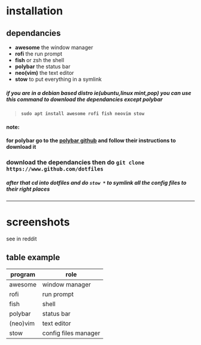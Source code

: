 # installation
## dependancies
* __awesome__ the window manager  
* __rofi__ the run prompt   
* __fish__ or zsh the shell  
* __polybar__ the status bar  
* __neo(vim)__ the text editor  
* __stow__ to put everything in a symlink



##### if you are in a debian based distro ie(ubuntu,linux mint,pop) you can use this command to download the dependancies except polybar 

> ####  `sudo apt install awesome rofi fish neovim stow`  
#### note:  
#### for polybar go to the **[polybar github][1]** and follow their instructions to download it 


[1]: <https://github.com/polybar/polybar> "a nice bar"

### download the dependancies then do `git clone https://www.github.com/dotfiles `

##### after that cd into dotfiles and do `stow *` to symlink all the config files to their right places

***
# screenshots
see in reddit


## table example 


| program | role                 |
|-------- |----------------------|
| awesome | window manager       |
|rofi     | run prompt           |
|fish     | shell                |
|polybar  | status bar           |
|(neo)vim | text editor          |
|stow     | config files manager |
